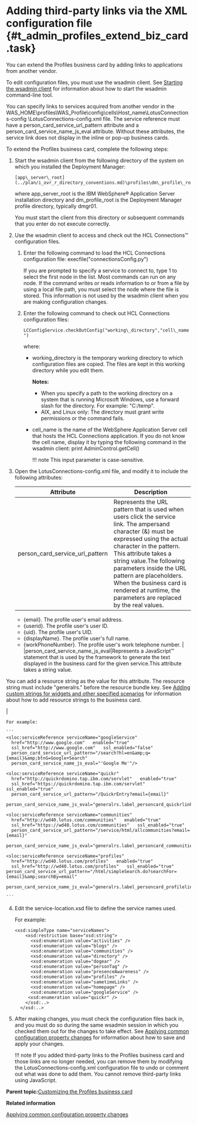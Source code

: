 # Adding third-party links via the XML configuration file {#t_admin_profiles_extend_biz_card .task}

You can extend the Profiles business card by adding links to applications from another vendor.

To edit configuration files, you must use the wsadmin client. See [Starting the wsadmin client](../admin/t_admin_wsadmin_starting.md) for information about how to start the wsadmin command-line tool.

You can specify links to services acquired from another vendor in the WAS\_HOME\\profiles\\WAS\_Profile\\config\\cells\\Host\_name\\LotusConnections-config \\LotusConnections-config.xml file. The service reference must have a person\_card\_service\_url\_pattern attribute and a person\_card\_service\_name\_js\_eval attribute. Without these attributes, the service link does not display in the inline or pop-up business cards.

To extend the Profiles business card, complete the following steps:

1.  Start the wsadmin client from the following directory of the system on which you installed the Deployment Manager:

    ```
    [app\_server\_root](../plan/i_ovr_r_directory_conventions.md)\profiles\dm\_profile\_root\bin
    ```

    where app\_server\_root is the IBM WebSphere® Application Server installation directory and dm\_profile\_root is the Deployment Manager profile directory, typically dmgr01.

    You must start the client from this directory or subsequent commands that you enter do not execute correctly.

2.  Use the wsadmin client to access and check out the HCL Connections™ configuration files.

    1.  Enter the following command to load the HCL Connections configuration file: execfile\("connectionsConfig.py"\)

        If you are prompted to specify a service to connect to, type 1 to select the first node in the list. Most commands can run on any node. If the command writes or reads information to or from a file by using a local file path, you must select the node where the file is stored. This information is not used by the wsadmin client when you are making configuration changes.

    2.  Enter the following command to check out HCL Connections configuration files:

        `LCConfigService.checkOutConfig("working\_directory","cell\_name")`

        where:

        -   working\_directory is the temporary working directory to which configuration files are copied. The files are kept in this working directory while you edit them.

            **Notes:**

            -   When you specify a path to the working directory on a system that is running Microsoft Windows, use a forward slash for the directory. For example: "C:/temp".
            -   AIX, and Linux only: The directory must grant write permissions or the command fails.
        -   cell\_name is the name of the WebSphere Application Server cell that hosts the HCL Connections application. If you do not know the cell name, display it by typing the following command in the wsadmin client: print AdminControl.getCell\(\)

            !!! note
    This input parameter is case-sensitive.

3.  Open the LotusConnections-config.xml file, and modify it to include the following attributes:

    |Attribute|Description|
    |---------|-----------|
    |person\_card\_service\_url\_pattern|Represents the URL pattern that is used when users click the service link. The ampersand character \(&\) must be expressed using the actual character in the pattern. This attribute takes a string value.The following parameters inside the URL pattern are placeholders. When the business card is rendered at runtime, the parameters are replaced by the real values.

    -   \{email\}. The profile user's email address.
    -   \{userid\}. The profile user's user ID.
    -   \{uid\}. The profile user's UID.
    -   \{displayName\}. The profile user's full name.
    -   \{workPhoneNumber\}. The profile user's work telephone number.
|
    |person\_card\_service\_name\_js\_eval|Represents a JavaScript™ statement that is used by the framework to generate the text displayed in the business card for the given service.This attribute takes a string value.

You can add a resource string as the value for this attribute. The resource string must include "generalrs." before the resource bundle key. See [Adding custom strings for widgets and other specified scenarios](t_admin_profiles_add_custom_strings.md) for information about how to add resource strings to the business card.

|

    For example:

    ```
    <sloc:serviceReference serviceName="googleService"
      href="http://www.google.com"   enabled="true"
      ssl_href="http://www.google.com"   ssl_enabled="false"
      person_card_service_url_pattern="/search?hl=en&amp;q={email}&amp;btnG=Google+Search"
      person_card_service_name_js_eval="'Google Me'"/>
    
    <sloc:serviceReference serviceName="quickr"
      href="http://quickrdomino.tap.ibm.com/servlet"   enabled="true"
      ssl_href="https://quickrdomino.tap.ibm.com/servlet"   ssl_enabled="true"
      person_card_service_url_pattern="/QuickrEntry?email={email}"
      person_card_service_name_js_eval="generalrs.label_personcard_quickrlink"/>
    
    <sloc:serviceReference serviceName="communities"
      href="http://wd40.lotus.com/communities"   enabled="true"
      ssl_href="https://wd40.lotus.com/communities"   ssl_enabled="true"
      person_card_service_url_pattern="/service/html/allcommunities?email={email}"
      person_card_service_name_js_eval="generalrs.label_personcard_communitieslink"/>
    
    <sloc:serviceReference serviceName="profiles"
      href="http://wd40.lotus.com/profiles"   enabled="true"
      ssl_href="http://wd40.lotus.com/profiles"   ssl_enabled="true"
    person_card_service_url_pattern="/html/simpleSearch.do?searchFor={email}&amp;searchBy=email"
      person_card_service_name_js_eval="generalrs.label_personcard_profilelink"/>
    
    ```

4.  Edit the service-location.xsd file to define the service names used.

    For example:

    ```
    <xsd:simpleType name="serviceNames">
        <xsd:restriction base="xsd:string">
          <xsd:enumeration value="activities" />
          <xsd:enumeration value="blogs" />
          <xsd:enumeration value="communities" />
          <xsd:enumeration value="directory" />
          <xsd:enumeration value="dogear" />
          <xsd:enumeration value="personTag" />
          <xsd:enumeration value="presenceAwareness" />
          <xsd:enumeration value="profiles" />
          <xsd:enumeration value="sametimeLinks" />
          <xsd:enumeration value="homepage" />
          <xsd:enumeration value="googleService" />
         <xsd:enumeration value="quickr" />
        </xsd:..>
      </xsd:..>
    
    ```

5.  After making changes, you must check the configuration files back in, and you must do so during the same wsadmin session in which you checked them out for the changes to take effect. See [Applying common configuration property changes](../admin/t_admin_common_save_changes.md) for information about how to save and apply your changes.

    !!! note
    If you added third-party links to the Profiles business card and those links are no longer needed, you can remove them by modifying the LotusConnections-config.xml configuration file to undo or comment out what was done to add them. You cannot remove third-party links using JavaScript.


**Parent topic:**[Customizing the Profiles business card](../customize/c_admin_profiles_customize_biz_card_links.md)

**Related information**  


[Applying common configuration property changes](../admin/t_admin_common_save_changes.md)


